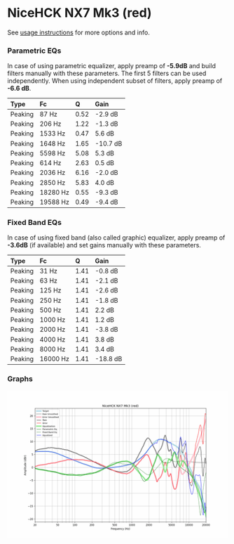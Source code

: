 # NiceHCK NX7 Mk3 (red)
See [usage instructions](https://github.com/jaakkopasanen/AutoEq#usage) for more options and info.

### Parametric EQs
In case of using parametric equalizer, apply preamp of **-5.9dB** and build filters manually
with these parameters. The first 5 filters can be used independently.
When using independent subset of filters, apply preamp of **-6.6 dB**.

| Type    | Fc       |    Q | Gain     |
|:--------|:---------|:-----|:---------|
| Peaking | 87 Hz    | 0.52 | -2.9 dB  |
| Peaking | 206 Hz   | 1.22 | -1.3 dB  |
| Peaking | 1533 Hz  | 0.47 | 5.6 dB   |
| Peaking | 1648 Hz  | 1.65 | -10.7 dB |
| Peaking | 5598 Hz  | 5.08 | 5.3 dB   |
| Peaking | 614 Hz   | 2.63 | 0.5 dB   |
| Peaking | 2036 Hz  | 6.16 | -2.0 dB  |
| Peaking | 2850 Hz  | 5.83 | 4.0 dB   |
| Peaking | 18280 Hz | 0.55 | -9.3 dB  |
| Peaking | 19588 Hz | 0.49 | -9.4 dB  |

### Fixed Band EQs
In case of using fixed band (also called graphic) equalizer, apply preamp of **-3.6dB**
(if available) and set gains manually with these parameters.

| Type    | Fc       |    Q | Gain     |
|:--------|:---------|:-----|:---------|
| Peaking | 31 Hz    | 1.41 | -0.8 dB  |
| Peaking | 63 Hz    | 1.41 | -2.1 dB  |
| Peaking | 125 Hz   | 1.41 | -2.6 dB  |
| Peaking | 250 Hz   | 1.41 | -1.8 dB  |
| Peaking | 500 Hz   | 1.41 | 2.2 dB   |
| Peaking | 1000 Hz  | 1.41 | 1.2 dB   |
| Peaking | 2000 Hz  | 1.41 | -3.8 dB  |
| Peaking | 4000 Hz  | 1.41 | 3.8 dB   |
| Peaking | 8000 Hz  | 1.41 | 3.4 dB   |
| Peaking | 16000 Hz | 1.41 | -18.8 dB |

### Graphs
![](./NiceHCK%20NX7%20Mk3%20(red).png)